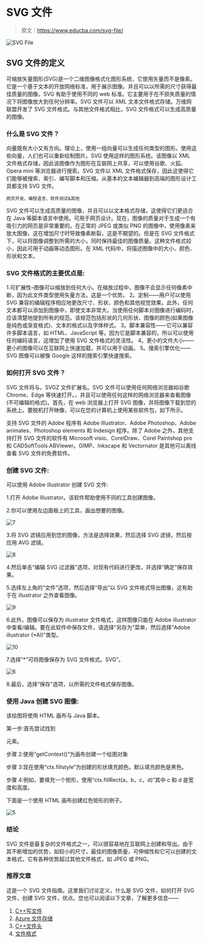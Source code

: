 # SVG 文件

> 原文：<https://www.educba.com/svg-file/>

![SVG File](img/35a1dddfc37f34af611755356a8e7d78.png)



## SVG 文件的定义

可缩放矢量图形(SVG)是一个二维图像格式化图形系统，它使用矢量而不是像素。它是一个基于文本的开放网络标准，用于展示图像。并且可以以所需的尺寸获得最佳质量的图像。SVG 有助于使用不同的 web 标准。它主要用于在不损失质量的情况下将图像放大到任何分辨率。SVG 文件可以 XML 文本文件格式存储。万维网联盟开发了 SVG 文件格式。与其他文件格式相比，SVG 文件格式可以生成高质量的图像。

### 什么是 SVG 文件？

向量既有大小又有方向。理论上，使用一组向量可以生成任何类型的图形。使用这些向量，人们也可以重新绘制图片。SVG 使用这样的图形系统。该图像以 XML 文件格式存储，因此该图像作为图形在互联网上共享，可以使用谷歌、火狐、Opera mini 等浏览器进行搜索。SVG 文件以 XML 文件格式保存，因此这使得它们能够被搜索、索引、编写脚本和压缩。从基本的文本编辑器到高端的图形设计工具都支持 SVG 文件。

<small>网页开发、编程语言、软件测试&其他</small>

SVG 文件可以生成高质量的图像，并且可以以文本格式存储，这使得它们更适合在 Java 等脚本语言中使用。可用于网页设计。现在，图像的质量对于生成一个有吸引力的网页是非常重要的。在正常的 JPEG 或类似 PNG 的图像中，使用像素来放大图像，这在增加尺寸时导致像素断裂，这是不期望的。但是在 SVG 文件格式下，可以将图像调整到所需的大小，同时保持最佳的图像质量。这种文件格式较小，因此可用于动画等动态图形。在 XML 代码中，将描述图像中的大小、颜色、形状和文本。

### SVG 文件格式的主要优点是:

1.可扩展性–图像可以缩放到任何大小。在缩放过程中，图像不会显示任何像素中断，因为此文件类型使用矢量方法，这是一个优势。
2。定制——用户可以使用 SVG 兼容的编辑程序相应地更改尺寸、形状、颜色和其他视觉效果。此外，任何文本都可以添加到图像中，即使文本非常大。当使用任何脚本对图像进行编码时，应该清楚地提到所有的规范。该规范包括形状的几何形状、图像的颜色(如果图像是纯色或渐变格式)、文本的格式以及字体样式。
3。脚本兼容性——它可以兼容许多脚本语言，如 HTML、JavaScript 等。因为它是脚本兼容的，所以可以使用任何编码语言，这增加了使用 SVG 文件格式的灵活性。
4。更小的文件大小——更小的图像可以在互联网上快速加载，并可以用于动画。
5。搜索引擎优化——SVG 图像可以被像 Google 这样的搜索引擎快速搜索。

### 如何打开 SVG 文件？

SVG 文件将与。SVGZ 文件扩展名。SVG 文件可以使用任何网络浏览器如谷歌 Chrome、Edge 等快速打开。，并且可以使用任何这样的网络浏览器来查看图像(不可编辑的格式)。首先，在 web 浏览器上打开 SVG 图像，并将图像下载到您的系统上。要脱机打开映像，可以在您的计算机上使用某些软件包，如下所示。

支持 SVG 文件的 Adobe 程序有 Adobe Illustrator、Adobe Photoshop、Adobe animates、Photoshop elements 和 Indesign 程序。除了 Adobe 之外，其他支持打开 SVG 文件的软件有 Microsoft visio、CorelDraw、Corel Paintshop pro 和 CADSoftTools ABViewer。GIMP、Inkscape 和 Vectornator 是其他可以离线查看 SVG 文件的免费软件。

### 创建 SVG 文件:

可以使用 Adobe illustrator 创建 SVG 文件:

1.打开 Adobe Illustrator。该软件帮助使用不同的工具创建图像。

2.你可以使用左边面板上的工具，画出想要的图像。

![7](img/b9a42528e0cd4c2e739f1b73bc146b8b.png)



3.将 SVG 滤镜应用到您的图像，方法是选择效果，然后选择 SVG 滤镜，然后按应用 AVG 滤镜。

![8](img/39268c3292acbfdd25d3f0e2de621422.png)



4.然后单击“编辑 SVG 过滤器”选项，对现有代码进行更改，并选择“确定”保存效果。

5.选择左上角的“文件”选项，然后选择“导出”以 SVG 文件格式导出图像，这有助于在 illustrator 之外查看图像。

![9](img/61e0d27be4cca67edb9642cfa163a07e.png)



6.此外，图像可以保存为 illustrator 文件格式，这样图像只能在 Adobe illustrator 中查看/编辑。要在此软件中保存文件，请选择“另存为”菜单，然后选择“Adobe illustrator (*AI)”类型。

![10](img/64afc0241560e08b62f32b5324643ce8.png)



7.选择“*”可将图像保存为 SVG 文件格式。SVG”。

![6](img/c27ce751821905e458bb6211a920afe4.png)



8.最后，选择“保存”选项，以所需的文件格式保存图像。

### 使用 Java 创建 SVG 图像:

该绘图将使用 HTML 画布与 Java 脚本。

第一步:首先尝试找到

<canvas>元素。</canvas>

步骤 2:使用“getContext()”为画布创建一个绘图对象

步骤 3:现在使用“ctx.fillstyle”为创建的形状填充颜色。默认填充颜色是黑色。

步骤 4:例如，要填充一个矩形，使用“ctx.fillRect(a，b，c，d)”其中 c 和 d 是宽度和高度。

下面是一个使用 HTML 画布创建红色矩形的例子。

![5](img/cd2a771798ef8831c2cd469e4df14a4a.png)



### 结论

SVG 文件是最复杂的文件格式之一，可以很容易地在互联网上创建和导出。由于其不断增加的优势，如较小的尺寸，最佳的图像质量，可伸缩性和它可以创建的文本格式，它有各种优势超过其他文件格式，如 JPEG 或 PNG。

### 推荐文章

这是一个 SVG 文件指南。这里我们讨论定义，什么是 SVG 文件，如何打开 SVG 文件，创建 SVG 文件，优点。您也可以阅读以下文章，了解更多信息——

1.  [C++写文件](https://www.educba.com/c-plus-plus-write-file/)
2.  [Azure 文件存储](https://www.educba.com/azure-file-storage/)
3.  [C++文件头](https://www.educba.com/c-plus-plus-file-header/)
4.  [文件格式](https://www.educba.com/file-formats/)





